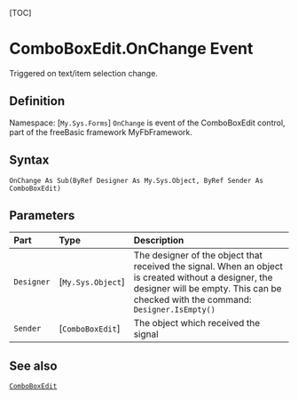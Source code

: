 [TOC]
# ComboBoxEdit.OnChange Event
Triggered on text/item selection change.
## Definition
Namespace: [`My.Sys.Forms`]
`OnChange` is event of the ComboBoxEdit control, part of the freeBasic framework MyFbFramework.
## Syntax
```freeBasic
OnChange As Sub(ByRef Designer As My.Sys.Object, ByRef Sender As ComboBoxEdit)
```

## Parameters

|Part|Type|Description|
| :------------ | :------------ | :------------ |
|`Designer`|[`My.Sys.Object`]|The designer of the object that received the signal. When an object is created without a designer, the designer will be empty. This can be checked with the command: `Designer.IsEmpty()`|
|`Sender`|[`ComboBoxEdit`]|The object which received the signal|

## See also
[`ComboBoxEdit`](ComboBoxEdit.md)
